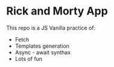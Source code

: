 # Rick and Morty App

This repo is a JS Vanilla practice of:

- Fetch
- Templates generation
- Async - await synthax
- Lots of fun
